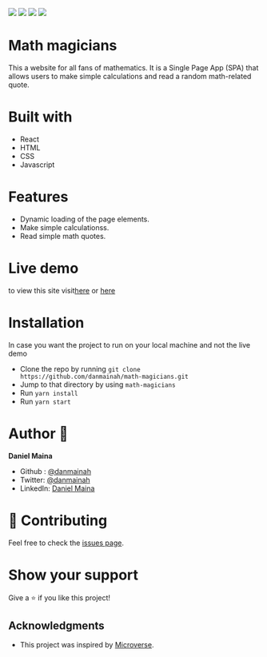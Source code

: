 ![](https://img.shields.io/badge/Microverse-blueviolet)
![](https://img.shields.io/badge/HTML-red)
![](https://img.shields.io/badge/JavaScript-yellow)
![](https://img.shields.io/badge/React-blue)

# Math magicians
 This a website for all fans of mathematics. It is a Single Page App (SPA) that allows users to make simple calculations and read a random math-related quote.



# Built with
  - React
  - HTML
  - CSS
  - Javascript

# Features 
  - Dynamic loading of the page elements.
  - Make simple calculationss.
  - Read simple math quotes.

# Live demo

 to view this site visit[here](https://6151b8e2a5d486829dfa421d--quizzical-gates-1eca7b.netlify.app/calculator) or [here](https://react-ca.herokuapp.com/)
 

# Installation 

In case you want the project to run on your local machine and not the live demo
  - Clone the repo by running `git clone https://github.com/danmainah/math-magicians.git`
  - Jump to that directory by using `math-magicians ` 
  - Run `yarn install`
  - Run `yarn start`

# Author 👤
**Daniel Maina**
  - Github : [@danmainah](https://github.com/danmainah/)
  - Twitter: [@danmainah](https://twitter.com/danmainah)
  - LinkedIn: [Daniel Maina](https://www.linkedin.com/in/daniel-maina-315a38191/)

# 🤝 Contributing

Feel free to check the [issues page](https://github.com/danmainah/math-magicians/issues/).

# Show your support

Give a ⭐️ if you like this project!

## Acknowledgments
- This project was inspired by [Microverse](https://www.microverse.org/?grsf=w9rx3c).
